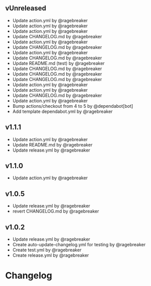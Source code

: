 ## vUnreleased

- Update action.yml by @ragebreaker
- Update action.yml by @ragebreaker
- Update action.yml by @ragebreaker
- Update CHANGELOG.md by @ragebreaker
- Update action.yml by @ragebreaker
- Update CHANGELOG.md by @ragebreaker
- Update action.yml by @ragebreaker
- Update CHANGELOG.md by @ragebreaker
- Update README.md (test) by @ragebreaker
- Update CHANGELOG.md by @ragebreaker
- Update CHANGELOG.md by @ragebreaker
- Update CHANGELOG.md by @ragebreaker
- Update action.yml by @ragebreaker
- Update action.yml by @ragebreaker
- Update CHANGELOG.md by @ragebreaker
- Update action.yml by @ragebreaker
- Bump actions/checkout from 4 to 5 by @dependabot[bot]
- Add template dependabot.yml by @ragebreaker





## v1.1.1

- Update action.yml by @ragebreaker
- Update README.md by @ragebreaker
- Update release.yml by @ragebreaker


## v1.1.0

- Update action.yml by @ragebreaker



## v1.0.5

- Update release.yml by @ragebreaker
- revert  CHANGELOG.md by @ragebreaker


## v1.0.2

- Update release.yml by @ragebreaker
- Create auto-update-changelog.yml for testing by @ragebreaker
- Create test.yml by @ragebreaker
- Create release.yml by @ragebreaker

# Changelog
